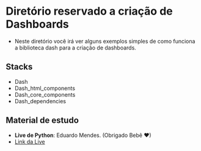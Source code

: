 # Diretório reservado a criação de Dashboards

* Neste diretório você irá ver alguns exemplos simples de como funciona a biblioteca dash para a criação de dashboards.

## Stacks
* Dash
* Dash_html_components
* Dash_core_components
* Dash_dependencies

## Material de estudo
- __Live de Python__: Eduardo Mendes. (Obrigado Bebê ❤)
- [Link da Live](https://www.youtube.com/watch?v=fKgPXUUsg1M&t=3868s)